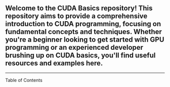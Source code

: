## Welcome to the CUDA Basics repository! This repository aims to provide a comprehensive introduction to CUDA programming, focusing on fundamental concepts and techniques. Whether you're a beginner looking to get started with GPU programming or an experienced developer brushing up on CUDA basics, you'll find useful resources and examples here.
---
Table of Contents
